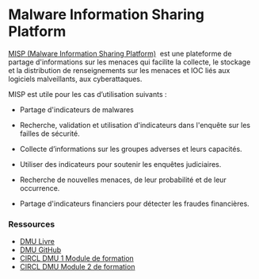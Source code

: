 # Malware Information Sharing Platform

[MISP (Malware Information Sharing Platform)](https://www.misp-project.org/)  est une plateforme de partage d'informations sur les menaces qui facilite la collecte, le stockage et la distribution de renseignements sur les menaces et IOC liés aux logiciels malveillants, aux cyberattaques.

MISP est utile pour les cas d’utilisation suivants :

- Partage d'indicateurs de malwares

- Recherche, validation et utilisation d'indicateurs dans l'enquête sur les failles de sécurité.

- Collecte d’informations sur les groupes adverses et leurs capacités.

- Utiliser des indicateurs pour soutenir les enquêtes judiciaires.

- Recherche de nouvelles menaces, de leur probabilité et de leur occurrence.

- Partage d'indicateurs financiers pour détecter les fraudes financières.


### Ressources

- [DMU Livre](https://www.circl.lu/doc/misp/)
- [DMU GitHub](https://github.com/MISP/)
- [CIRCL DMU 1 Module de formation](https://www.youtube.com/watch?v=aM7czPsQyaI)
- [CIRCL DMU Module 2 de formation](https://www.youtube.com/watch?v=Jqp8CVHtNVk)

